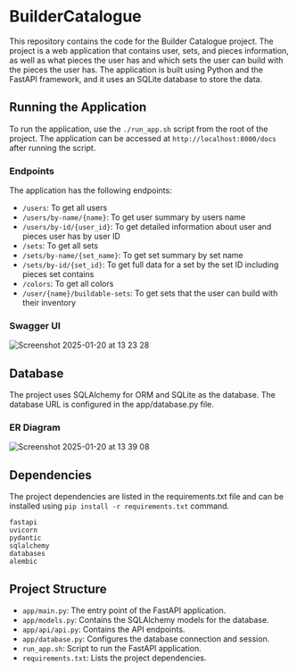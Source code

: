 # BuilderCatalogue

This repository contains the code for the Builder Catalogue project.
The project is a web application that contains user, sets, and pieces information, 
as well as what pieces the user has and which sets the user can build with the pieces the user has.
The application is built using Python and the FastAPI framework, and it uses an SQLite database to store the data.

## Running the Application

To run the application, use the `./run_app.sh` script from the root of the project. 
The application can be accessed at `http://localhost:8000/docs` after running the script.

### Endpoints

The application has the following endpoints:
- `/users`: To get all users
- `/users/by-name/{name}`: To get user summary by users name
- `/users/by-id/{user_id}`: To get detailed information about user and pieces user has by user ID
- `/sets`: To get all sets
- `/sets/by-name/{set_name}`: To get set summary by set name
- `/sets/by-id/{set_id}`: To get full data for a set by the set ID including pieces set contains
- `/colors`: To get all colors
- `/user/{name}/buildable-sets`: To get sets that the user can build with their inventory

### Swagger UI

![Screenshot 2025-01-20 at 13 23 28](https://github.com/user-attachments/assets/0e4a40b4-0147-4d7b-9928-65d07d819033)

## Database

The project uses SQLAlchemy for ORM and SQLite as the database. 
The database URL is configured in the app/database.py file.

### ER Diagram

![Screenshot 2025-01-20 at 13 39 08](https://github.com/user-attachments/assets/62d8b514-3a1c-4529-80d6-9073e9ac1263)

## Dependencies

The project dependencies are listed in the requirements.txt file 
and can be installed using `pip install -r requirements.txt` command.

```
fastapi
uvicorn
pydantic
sqlalchemy
databases
alembic
```

## Project Structure

- `app/main.py`: The entry point of the FastAPI application.
- `app/models.py`: Contains the SQLAlchemy models for the database.
- `app/api/api.py`: Contains the API endpoints.
- `app/database.py`: Configures the database connection and session.
- `run_app.sh`: Script to run the FastAPI application.
- `requirements.txt`: Lists the project dependencies.
